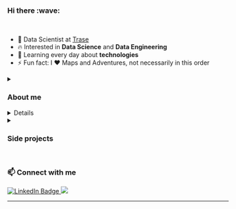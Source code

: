 <div id="header">
  <h3>Hi there :wave:</h3>
    <br/>

 - 💼 Data Scientist at <a href="https://trase.earth">Trase<a/>
 - :fire: Interested in <strong>Data Science</strong> and <strong>Data Engineering</strong>
 - :rocket: Learning every day about <strong>technologies</strong>
 - ⚡ Fun fact: I :heart: Maps and Adventures, not necessarily in this order
  
</div>

 <details>  
  <summary><h3>About me</h3></summary>
  <p> I am enthusiastic about creating actionable insights and promoting data-informed decision-making. Moreover, I am interested in Data Engineering, Data Science, and Data Analytics with great attention to detail with strong problem-solving skills.

Over the last 5+ years, I have been developing work experience in:<br/>
• Programming and software engineering with best practices and code patterns (Python, SQL)<br/>
• Data Governance by designing, implementing automating routines, management of databases, and internal catalogs, and connecting with third-party services (AWS, PostgreSQL, Metabase)<br/>
• Code versioning control (Git, GitHub)<br/>
• Spatial data modeling, analysis, and visualizations (Google Earth Engine, QGIS, GDAL, ArcGIS, PostGIS)<br/>
• Communicating technical processes and result to non-technical audiences and stakeholders<br/>
• International team player by working on multi-million USD projects (NASA/USAID, Norad, Moore Foundation)

I am curious, always open to new challenges, and willing to learn and experiment with new technologies.
   </p>
</details>
 
<details>  
<summary><h3>Technologies</h3></summary>
<p align="left"> 
  <a href="https://aws.amazon.com" target="_blank" rel="noreferrer"> 
    <img src="https://raw.githubusercontent.com/devicons/devicon/master/icons/amazonwebservices/amazonwebservices-original-wordmark.svg" alt="aws" width="40" height="40"/> 
  </a> 
  <a href="https://www.gnu.org/software/bash/" target="_blank" rel="noreferrer"> 
    <img src="https://www.vectorlogo.zone/logos/gnu_bash/gnu_bash-icon.svg" alt="bash" width="40" height="40"/> 
  </a> 
  <a href="https://www.docker.com/" target="_blank" rel="noreferrer"> 
    <img src="https://raw.githubusercontent.com/devicons/devicon/master/icons/docker/docker-original-wordmark.svg" alt="docker" width="40" height="40"/> 
  </a> 
  <a href="https://git-scm.com/" target="_blank" rel="noreferrer"> 
    <img src="https://www.vectorlogo.zone/logos/git-scm/git-scm-icon.svg" alt="git" width="40" height="40"/> 
  </a> 
  <a href="https://developer.mozilla.org/en-US/docs/Web/JavaScript" target="_blank" rel="noreferrer"> 
    <img src="https://raw.githubusercontent.com/devicons/devicon/master/icons/javascript/javascript-original.svg" alt="javascript" width="40" height="40"/>
  </a> 
  <a href="https://nodejs.org" target="_blank" rel="noreferrer">
    <img src="https://raw.githubusercontent.com/devicons/devicon/master/icons/nodejs/nodejs-original-wordmark.svg" alt="nodejs" width="40" height="40"/>
  </a> 
  <a href="https://pandas.pydata.org/" target="_blank" rel="noreferrer"> 
    <img src="https://raw.githubusercontent.com/devicons/devicon/2ae2a900d2f041da66e950e4d48052658d850630/icons/pandas/pandas-original.svg" alt="pandas" width="40" height="40"/> 
  </a> 
  <a href="https://www.postgresql.org" target="_blank" rel="noreferrer"> 
    <img src="https://raw.githubusercontent.com/devicons/devicon/master/icons/postgresql/postgresql-original-wordmark.svg" alt="postgresql" width="40" height="40"/>     </a>
  <a href="https://www.python.org" target="_blank" rel="noreferrer">
    <img src="https://raw.githubusercontent.com/devicons/devicon/master/icons/python/python-original.svg" alt="python" width="40" height="40"/>
  </a>
  <a href="https://reactjs.org/" target="_blank" rel="noreferrer">
     <img src="https://raw.githubusercontent.com/devicons/devicon/master/icons/react/react-original-wordmark.svg" alt="react" width="40" height="40"/>
  </a>
  <a href="https://scikit-learn.org/" target="_blank" rel="noreferrer">
    <img src="https://upload.wikimedia.org/wikipedia/commons/0/05/Scikit_learn_logo_small.svg" alt="scikit_learn" width="40" height="40"/>
  </a> 
  <a href="https://seaborn.pydata.org/" target="_blank" rel="noreferrer">
    <img src="https://seaborn.pydata.org/_images/logo-mark-lightbg.svg" alt="seaborn" width="40" height="40"/>
  </a>
</p>
</details>  
       
<details>  
  <summary><h3>Side projects</h3></summary>
  <p align="left"> 
    Here you can check some cool projects and publicly useful code I've been working on
    <h4>Software Engineering</h4>
      <ul>
        <li> 
          <a href="https://github.com/tomasoak/gobarber" target="_blank"> GoBarber </a> - Schedule Service for a Hair&Barber shop - (Node.js, React.js, React Native)
        </li>
        <li> <a href="https://geomaniacs-landingpage.netlify.app" target="_blank"> GeoManiacs </a> - GeoSpatial company landing page - (React.js) </li> 
      </ul>
     <h4>Packages</h4>
      <ul>
        <li> <a href="https://github.com/tomasoak/data_hopper" target="_blank"> Data Hopper </a> - Python data wrangler package </li>
      </ul>
    <h4>Gists</h4>
      <ul>
        <li> <a href="https://gist.github.com/tomasoak/f53d6e13f82ec1e40b6045876ea73deb" target="_blank"> Git alias </a> - Speed up git commands </li>
        <li> <a href="https://gist.github.com/tomasoak/d2c010d6e479f433dae596e48c33c8cd" target="_blank"> Connecting Amazon S3 to PowerBI </a> </li>
        <li> 
         <a href="https://gist.github.com/tomasoak/1aec09f1ae92dbaee4afbae84d339076" target="_blank"> Insert image thumbnails into PostgreSQL  </a> - (Node.js)
        </li>
      </ul>
  </p>
</details>
  <br/>
<div id="badges">
  <h3> 📫 Connect with me </h3>
  <div id="social-media" >
    <a href="https://www.linkedin.com/in/tomas-carvalho/?locale=en_US">
      <img src="https://img.shields.io/badge/LinkedIn-blue?style=for-the-badge&logo=linkedin&logoColor=white" alt="LinkedIn Badge"/>
    <a/>
     <a href="mailto:tomas.jpeg@gmail.com">
      <img src=https://img.shields.io/badge/Gmail-D14836?style=for-the-badge&logo=gmail&logoColor=white />
     <a/>
  </div>
  </div>
</div>
      
___
    
<!--
**tomasoak/tomasoak** is a ✨ _special_ ✨ repository because its `README.md` (this file) appears on your GitHub profile.

Here are some ideas to get you started:

- 🔭 I’m currently working on ...
- 🌱 I’m currently learning ...
- 👯 I’m looking to collaborate on ...
- 🤔 I’m looking for help with ...
- 💬 Ask me about ...
- 📫 How to reach me: ...
- 😄 Pronouns: ...
- ⚡ Fun fact: ...
-->

